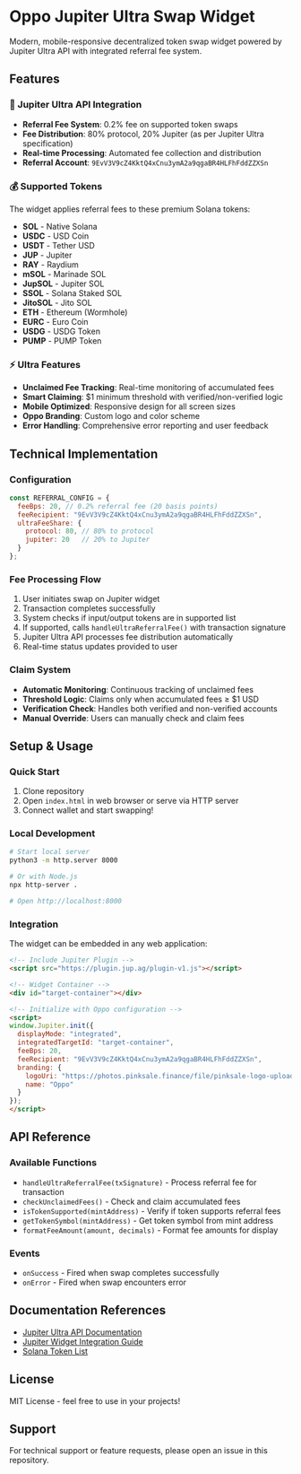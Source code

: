 # Oppo Jupiter Ultra Swap Widget

Modern, mobile-responsive decentralized token swap widget powered by Jupiter Ultra API with integrated referral fee system.

## Features

### 🚀 Jupiter Ultra API Integration
- **Referral Fee System**: 0.2% fee on supported token swaps
- **Fee Distribution**: 80% protocol, 20% Jupiter (as per Jupiter Ultra specification)
- **Real-time Processing**: Automated fee collection and distribution
- **Referral Account**: `9EvV3V9cZ4KktQ4xCnu3ymA2a9qgaBR4HLFhFddZZXSn`

### 💰 Supported Tokens
The widget applies referral fees to these premium Solana tokens:
- **SOL** - Native Solana
- **USDC** - USD Coin
- **USDT** - Tether USD  
- **JUP** - Jupiter
- **RAY** - Raydium
- **mSOL** - Marinade SOL
- **JupSOL** - Jupiter SOL
- **SSOL** - Solana Staked SOL
- **JitoSOL** - Jito SOL
- **ETH** - Ethereum (Wormhole)
- **EURC** - Euro Coin
- **USDG** - USDG Token
- **PUMP** - PUMP Token

### ⚡ Ultra Features
- **Unclaimed Fee Tracking**: Real-time monitoring of accumulated fees
- **Smart Claiming**: $1 minimum threshold with verified/non-verified logic
- **Mobile Optimized**: Responsive design for all screen sizes
- **Oppo Branding**: Custom logo and color scheme
- **Error Handling**: Comprehensive error reporting and user feedback

## Technical Implementation

### Configuration
```javascript
const REFERRAL_CONFIG = {
  feeBps: 20, // 0.2% referral fee (20 basis points)
  feeRecipient: "9EvV3V9cZ4KktQ4xCnu3ymA2a9qgaBR4HLFhFddZZXSn",
  ultraFeeShare: {
    protocol: 80, // 80% to protocol
    jupiter: 20   // 20% to Jupiter
  }
};
```

### Fee Processing Flow
1. User initiates swap on Jupiter widget
2. Transaction completes successfully  
3. System checks if input/output tokens are in supported list
4. If supported, calls `handleUltraReferralFee()` with transaction signature
5. Jupiter Ultra API processes fee distribution automatically
6. Real-time status updates provided to user

### Claim System
- **Automatic Monitoring**: Continuous tracking of unclaimed fees
- **Threshold Logic**: Claims only when accumulated fees ≥ $1 USD
- **Verification Check**: Handles both verified and non-verified accounts
- **Manual Override**: Users can manually check and claim fees

## Setup & Usage

### Quick Start
1. Clone repository
2. Open `index.html` in web browser or serve via HTTP server
3. Connect wallet and start swapping!

### Local Development
```bash
# Start local server
python3 -m http.server 8000

# Or with Node.js
npx http-server .

# Open http://localhost:8000
```

### Integration
The widget can be embedded in any web application:

```html
<!-- Include Jupiter Plugin -->
<script src="https://plugin.jup.ag/plugin-v1.js"></script>

<!-- Widget Container -->
<div id="target-container"></div>

<!-- Initialize with Oppo configuration -->
<script>
window.Jupiter.init({
  displayMode: "integrated",
  integratedTargetId: "target-container",
  feeBps: 20,
  feeRecipient: "9EvV3V9cZ4KktQ4xCnu3ymA2a9qgaBR4HLFhFddZZXSn",
  branding: {
    logoUri: "https://photos.pinksale.finance/file/pinksale-logo-upload/1733923962272-6c08b5b4359a38ef4991bd3d69dc1c3d.png",
    name: "Oppo"
  }
});
</script>
```

## API Reference

### Available Functions
- `handleUltraReferralFee(txSignature)` - Process referral fee for transaction
- `checkUnclaimedFees()` - Check and claim accumulated fees
- `isTokenSupported(mintAddress)` - Verify if token supports referral fees
- `getTokenSymbol(mintAddress)` - Get token symbol from mint address
- `formatFeeAmount(amount, decimals)` - Format fee amounts for display

### Events
- `onSuccess` - Fired when swap completes successfully
- `onError` - Fired when swap encounters error

## Documentation References

- [Jupiter Ultra API Documentation](https://dev.jup.ag/docs/ultra-api/add-fees-to-ultra)
- [Jupiter Widget Integration Guide](https://docs.jup.ag/integrate/widget)
- [Solana Token List](https://github.com/solana-labs/token-list)

## License

MIT License - feel free to use in your projects!

## Support

For technical support or feature requests, please open an issue in this repository.

